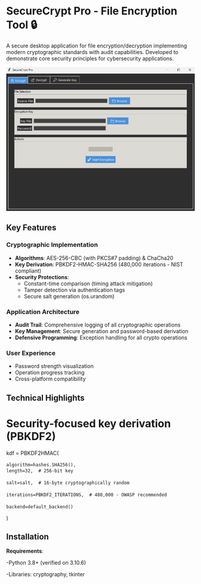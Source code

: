 #  SecureCrypt Pro - File Encryption Tool 🔒


A secure desktop application for file encryption/decryption implementing modern cryptographic standards with audit capabilities. Developed to demonstrate core security principles for cybersecurity applications.

![Screenshot](screenshot.png)
## Key Features

### Cryptographic Implementation
- **Algorithms**: AES-256-CBC (with PKCS#7 padding) & ChaCha20
- **Key Derivation**: PBKDF2-HMAC-SHA256 (480,000 iterations - NIST compliant)
- **Security Protections**:
  - Constant-time comparison (timing attack mitigation)
  - Tamper detection via authentication tags
  - Secure salt generation (os.urandom)

### Application Architecture
- **Audit Trail**: Comprehensive logging of all cryptographic operations
- **Key Management**: Secure generation and password-based derivation
- **Defensive Programming**: Exception handling for all crypto operations

### User Experience
- Password strength visualization
- Operation progress tracking
- Cross-platform compatibility 

## Technical Highlights

# Security-focused key derivation (PBKDF2)

kdf = PBKDF2HMAC(

    algorithm=hashes.SHA256(),
    length=32,  # 256-bit key
    
    salt=salt,  # 16-byte cryptographically random
    
    iterations=PBKDF2_ITERATIONS,  # 480,000 - OWASP recommended
    
    backend=default_backend()
)


## Installation

 **Requirements**:
 
   -Python 3.8+ (verified on 3.10.6)
   
   -Libraries: cryptography, tkinter


